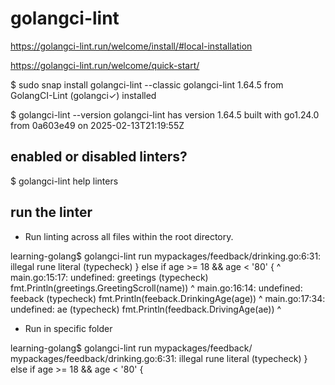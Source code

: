 # golangci-lint
https://golangci-lint.run/welcome/install/#local-installation

https://golangci-lint.run/welcome/quick-start/

 $ sudo snap install golangci-lint --classic
 golangci-lint 1.64.5 from GolangCI-Lint (golangci✓) installed

 $ golangci-lint --version
 golangci-lint has version 1.64.5 built with go1.24.0 from 0a603e49 on 2025-02-13T21:19:55Z


## enabled or disabled linters?
  $ golangci-lint help linters

## run the linter

- Run linting across all files within the root directory.

learning-golang$ golangci-lint run
mypackages/feedback/drinking.go:6:31: illegal rune literal (typecheck)
        } else if age >= 18 && age < '80' {
                                     ^
main.go:15:17: undefined: greetings (typecheck)
    fmt.Println(greetings.GreetingScroll(name))
                ^
main.go:16:14: undefined: feeback (typecheck)
        fmt.Println(feeback.DrinkingAge(age))
                    ^
main.go:17:34: undefined: ae (typecheck)
        fmt.Println(feedback.DrivingAge(ae))
                                        ^

- Run in specific folder 

learning-golang$ golangci-lint run mypackages/feedback/
mypackages/feedback/drinking.go:6:31: illegal rune literal (typecheck)
        } else if age >= 18 && age < '80' {
